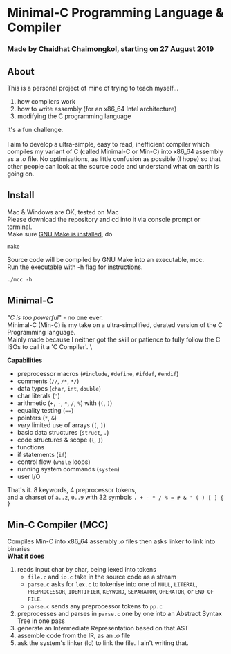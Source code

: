 # Minimal-C Programming Language & Compiler
### Made by Chaidhat Chaimongkol, starting on 27 August 2019

## About
This is a personal project of mine of trying to teach myself...
1. how compilers work
2. how to write assembly (for an x86_64 Intel architecture)
3. modifying the C programming language

it's a fun challenge.\
\
I aim to develop a ultra-simple, easy to read, inefficient compiler which compiles my variant of C (called Minimal-C or Min-C)
into x86_64 assembly as a *.o* file. No optimisations, as little confusion as possible (I hope) so that other people can look
at the source code and understand what on earth is going on. 

## Install
Mac & Windows are OK, tested on Mac\
Please download the repository and cd into it via console prompt or terminal.\
Make sure [GNU Make is installed](http://gnuwin32.sourceforge.net/packages/make.htm), do
```
make
```
Source code will be compiled by GNU Make into an executable, mcc.\
Run the executable with -h flag for instructions.
```
./mcc -h
```
## Minimal-C
"*C is too powerful*" - no one ever.\
Minimal-C (Min-C) is my take on a ultra-simplified, derated version of the C Programming language.\
Mainly made because I neither got the skill or patience to fully follow the C ISOs to call it a 'C Compiler'. 
\

**Capabilities**
* preprocessor macros (`#include`, `#define`, `#ifdef`, `#endif`)
* comments (`//`, `/*`, `*/`)
* data types (`char`, `int`, `double`)
* char literals (`'`)
* arithmetic (`+,` `-`, `*`, `/`, `%`) with (`(`, `)`)
* equality testing (`==`)
* pointers (`*`, `&`)
* *very* limited use of arrays (`[`, `]`)
* basic data structures (`struct`, `.`)
* code structures & scope (`{`, `}`)
* functions
* if statements (`if`)
* control flow (`while` loops)
* running system commands (`system`)
* user I/O

That's it. 8 keywords, 4 preprocessor tokens,\
and a charset of `a..z`, `0..9` with 32 symbols `. + - * / % = # & ' ( ) [ ] { }`


## Min-C Compiler (MCC)
Compiles Min-C into x86_64 assembly *.o* files then asks linker to link into binaries\
**What it does**
1. reads input char by char, being lexed into tokens
   * `file.c` and `io.c` take in the source code as a stream
   * `parse.c` asks for `lex.c` to tokenise into one of `NULL`, `LITERAL`, `PREPROCESSOR`, `IDENTIFIER`, `KEYWORD`, `SEPARATOR`, `OPERATOR`, or `END OF FILE`.
   * `parse.c` sends any preprocessor tokens to `pp.c`
2. preprocesses and parses in `parse.c` one by one into an Abstract Syntax Tree in one pass
3. generate an Intermediate Representation based on that AST
4. assemble code from the IR, as an *.o* file
5. ask the system's linker (ld) to link the file. I ain't writing that.
